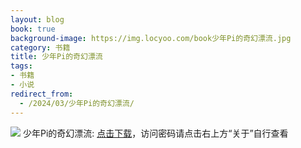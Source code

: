 ```yaml
---
layout: blog
book: true
background-image: https://img.locyoo.com/book少年Pi的奇幻漂流.jpg
category: 书籍
title: 少年Pi的奇幻漂流
tags:
- 书籍
- 小说
redirect_from:
  - /2024/03/少年Pi的奇幻漂流/
---
```

![](https://img.locyoo.com/book少年Pi的奇幻漂流.jpg)
少年Pi的奇幻漂流: <a name = "ref1" href="https://url18.ctfile.com/f/50983618-1319973997-b6c6fb?p=3619">点击下载</a>，访问密码请点击右上方“关于”自行查看
